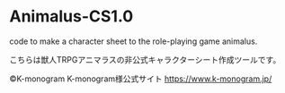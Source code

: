 # Animalus-CS1.0
code to make a character sheet to the role-playing game animalus.

こちらは獣人TRPGアニマラスの非公式キャラクターシート作成ツールです。

©K-monogram
 K-monogram様公式サイト https://www.k-monogram.jp/